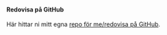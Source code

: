 #### Redovisa på GitHub

Här hittar ni mitt egna [repo för me/redovisa på GitHub](https://github.com/robingranqvist/robin).
